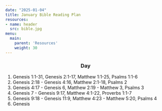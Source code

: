 ```yaml
---
date: "2025-01-04"
title: January Bible Reading Plan
resources:
- name: header
  src: bible.jpg
menu:
  main:
    parent: 'Resources'
    weight: 30
---
```


<h3 style="text-align:center;">Day</h3>

1. Genesis 1:1-31, Genesis 2:1-17, Matthew 1:1-25, Psalms 1:1-6
2. Genesis 2:18 - Genesis 4:16, Matthew 2:1-18, Psalms 2
3. Genesis 4:17 - Genesis 6, Matthew 2:19 - Matthew 3, Psalms 3
4. Genesis 7 - Genesis 9:17, Matthew 4:1-22, Proverbs 1:1-7
5. Genesis 9:18 - Genesis 11:9, Matthew 4:23 - Matthew 5:20, Psalms 4
6. Genesis 